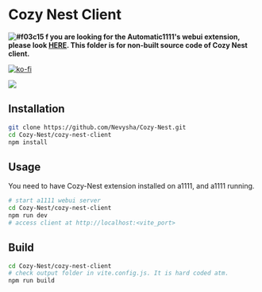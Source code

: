 # Cozy Nest Client

**![#f03c15](https://placehold.co/15x15/f03c15/f03c15.png) f you are looking for the Automatic1111's webui extension, please look [HERE](https://github.com/Nevysha/Cozy-Nest). This folder is for non-built source code of Cozy Nest client.**

[![ko-fi](https://ko-fi.com/img/githubbutton_sm.svg)](https://ko-fi.com/G2G2L55CD)

![](https://nevysha.art/wp-content/uploads/2023/01/nevy-icon-1-256-round.png)

## Installation

```bash
git clone https://github.com/Nevysha/Cozy-Nest.git
cd Cozy-Nest/cozy-nest-client
npm install
```

## Usage

You need to have Cozy-Nest extension installed on a1111, and a1111 running.

```bash
# start a1111 webui server
cd Cozy-Nest/cozy-nest-client
npm run dev
# access client at http://localhost:<vite_port>
```

## Build

```bash
cd Cozy-Nest/cozy-nest-client
# check output folder in vite.config.js. It is hard coded atm.
npm run build
```